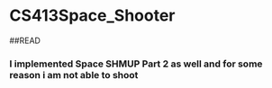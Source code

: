 # CS413Space_Shooter


##READ

### I implemented Space SHMUP Part 2 as well and for some reason i am not able to shoot
